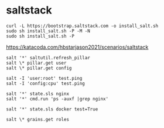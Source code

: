 # saltstack

`curl -L https://bootstrap.saltstack.com -o install_salt.sh`   
`sudo sh install_salt.sh -P -M -N`  
`sudo sh install_salt.sh -P`   


https://katacoda.com/hbstarjason2021/scenarios/saltstack   


`salt '*' saltutil.refresh_pillar`   
`salt \* pillar.get user`    
`salt \* pillar.get config`  

`salt -I 'user:root' test.ping`   
`salt -I 'config:cpu' test.ping`

`salt '*' state.sls nginx`     
`salt '*' cmd.run 'ps -auxf |grep nginx'`    

`salt '*' state.sls docker test=True`   

`salt \* grains.get roles`

